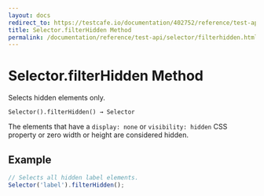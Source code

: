 ```yaml
---
layout: docs
redirect_to: https://testcafe.io/documentation/402752/reference/test-api/selector/filterhidden
title: Selector.filterHidden Method
permalink: /documentation/reference/test-api/selector/filterhidden.html
---
```

# Selector.filterHidden Method

Selects hidden elements only.

```text
Selector().filterHidden() → Selector
```

The elements that have a `display: none` or `visibility: hidden` CSS property or zero width or height are considered hidden.

## Example

```js
// Selects all hidden label elements.
Selector('label').filterHidden();
```